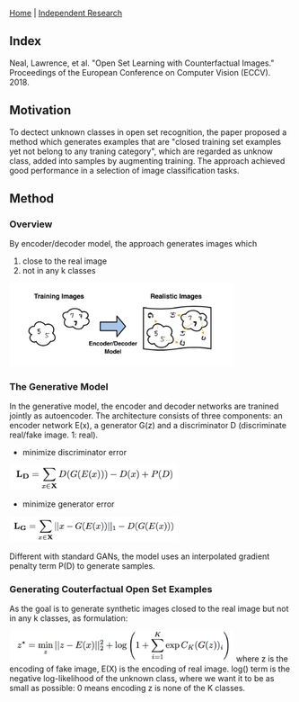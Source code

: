 [Home](https://clojia.github.io/) | [Independent Research](https://clojia.github.io/independent_research/) 

## Index
Neal, Lawrence, et al. "Open Set Learning with Counterfactual Images." Proceedings of the European Conference on Computer Vision (ECCV). 2018.

## Motivation
To dectect unknown classes in open set recognition, the paper proposed a method which generates examples that are "closed training set examples yet not belong to any traning category", which are regarded as unknow class, added into samples by augmenting training. The approach achieved good performance in a selection of image classification tasks. 

## Method

### Overview
By encoder/decoder model, the approach generates images which 

1. close to the real image
2. not in any k classes


<img src="images/Counterfactual-overview.png" width="400"> 

### The Generative Model 
In the generative model, the encoder and decoder networks are tranined jointly as autoencoder. The architecture consists of three components: an encoder network E(x), a generator G(z) and a discriminator D (discriminate real/fake image. 1: real).

- minimize discriminator error

<img src="images/Counterfactual-LD.png" width="300"> 

- minimize generator error

<img src="images/Counterfactual-LG.png" width="300"> 

Different with standard GANs, the model uses an interpolated gradient penalty term P(D) to generate samples.

### Generating Couterfactual Open Set Examples

As the goal is to generate synthetic images closed to the real image but not in any k classes, as formulation:

<img src="images/Counterfactual-Z*.png" width="400"> 
where z is the encoding of fake image, E(X) is the encoding of real image. log() term is the negative log-likelihood of the unknown class, where we want it to be as small as possible: 0 means encoding z is none of the K classes.
